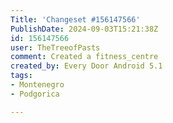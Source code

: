 ```yaml
---
Title: 'Changeset #156147566'
PublishDate: 2024-09-03T15:21:38Z
id: 156147566
user: TheTreeofPasts
comment: Created a fitness_centre
created_by: Every Door Android 5.1
tags:
- Montenegro
- Podgorica

---
```

